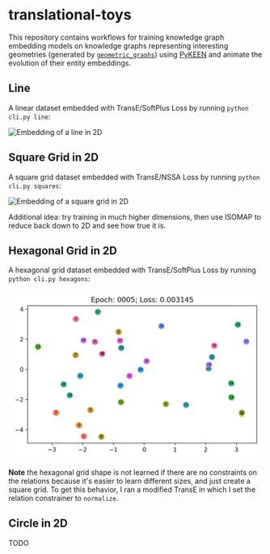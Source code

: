 # translational-toys

This repository contains workflows for training knowledge graph embedding models
on knowledge graphs representing interesting geometries (generated
by [`geometric_graphs`](https://github.com/cthoyt/geometric-graphs/))
using [PyKEEN](https://github.com/pykeen/pykeen) and animate the evolution of
their entity embeddings.

## Line

A linear dataset embedded with TransE/SoftPlus Loss by
running `python cli.py line`:

<picture>
  <source srcset="results/line/embedding.webp" type="image/webp">
  <source srcset="results/line/embedding.gif" type="image/gif"> 
  <img src="results/line/embedding.gif" alt="Embedding of a line in 2D">
</picture>

## Square Grid in 2D

A square grid dataset embedded with TransE/NSSA Loss by
running `python cli.py squares`:

<picture>
  <source srcset="results/square_grid/embedding.webp" type="image/webp">
  <source srcset="results/square_grid/embedding.gif" type="image/gif"> 
  <img src="results/square_grid/embedding.gif" alt="Embedding of a square grid in 2D">
</picture>

Additional idea: try training in much higher dimensions, then use ISOMAP to
reduce back down to 2D and see how true it is.

## Hexagonal Grid in 2D

A hexagonal grid dataset embedded with TransE/SoftPlus Loss by
running `python cli.py hexagons`:

<picture>
  <source srcset="results/hexagon_grid/embedding.webp" type="image/webp">
  <source srcset="results/hexagon_grid/embedding.gif" type="image/gif"> 
  <img src="results/hexagon_grid/embedding.gif" alt="Embedding of a square grid in 2D">
</picture>

**Note** the hexagonal grid shape is not learned if there are no constraints on
the relations because it's easier to learn different sizes, and just create a
square grid. To get this behavior, I ran a modified TransE in which I set the
relation constrainer to `normalize`.

## Circle in 2D

TODO
